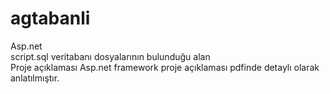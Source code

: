 # agtabanli
Asp.net <br>
script.sql veritabanı dosyalarının bulunduğu alan<br>
Proje açıklaması Asp.net framework proje açıklaması pdfinde detaylı olarak anlatılmıştır.
